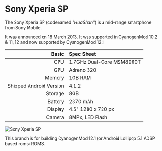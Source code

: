 Sony Xperia SP
==============



The Sony Xperia SP (codenamed _"HuaShan"_) is a mid-range smartphone from Sony Mobile.

It was announced on 18 March 2013. It was supported in CyanogenMod 10.2 & 11, 12 and now supported by CyanogenMod 12.1

Basic   | Spec Sheet
-------:|:-------------------------
CPU     | 1.7GHz Dual-Core MSM8960T
GPU     | Adreno 320
Memory  | 1GB RAM
Shipped Android Version | 4.1.2
Storage | 8GB
Battery | 2370 mAh
Display | 4.6" 1280 x 720 px
Camera  | 8MPx, LED Flash

![Sony Xperia SP](http://wiki.cyanogenmod.org/images/3/3e/Huashan.png "Sony Xperia SP in white")

This branch is for building CyanogenMod 12.1 (or Android Lollipop 5.1 AOSP based roms) ROMS.
